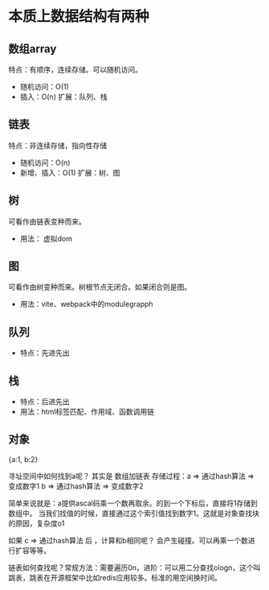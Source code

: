 # 本质上数据结构有两种

## 数组array

特点：有顺序，连续存储。可以随机访问。
  - 随机访问：O(1)
  - 插入：O(n)
扩展：队列、栈


## 链表
特点：非连续存储，指向性存储
  - 随机访问：O(n)
  - 新增、插入：O(1)
扩展：树、图

## 树
可看作由链表变种而来。
- 用法： 虚拟dom

## 图
可看作由树变种而来。树根节点无闭合。如果闭合则是图。
- 用法：vite、webpack中的modulegrapph


## 队列
- 特点：先进先出

## 栈
- 特点：后进先出
- 用法：html标签匹配、作用域、函数调用链


## 对象
{a:1, b:2}

寻址空间中如何找到a呢？
其实是 数组加链表
存储过程：a => 通过hash算法 => 变成数字1
b => 通过hash算法 => 变成数字2

简单来说就是：a提供ascal码乘一个数再取余。的到一个下标后，直接将1存储到数组中。
当我们找值的时候，直接通过这个索引值找到数字1。这就是对象查找块的原因，复杂度o1

如果 c => 通过hash算法 后 ，计算和b相同呢？
会产生碰撞。可以再乘一个数进行扩容等等。


链表如何查找呢？常规方法：需要遍历0n，进阶：可以用二分查找ologn，这个叫跳表，跳表在开源框架中比如redis应用较多。标准的用空间换时间。